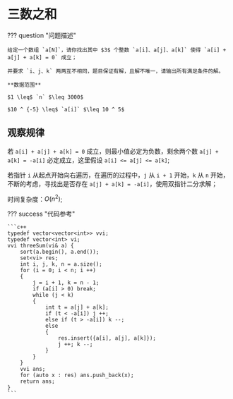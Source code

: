 # 三数之和

??? question "问题描述"

    给定一个数组 `a[N]`，请你找出其中 $3$ 个整数 `a[i]、a[j]、a[k]` 使得 `a[i] + a[j] + a[k] = 0` 成立；

    并要求 `i、j、k` 两两互不相同，题目保证有解，且解不唯一，请输出所有满足条件的解。

    **数据范围**

    $1 \leq$ `n` $\leq 3000$

    $10 ^ {-5} \leq$ `a[i]` $\leq 10 ^ 5$

## 观察规律

若 `a[i] + a[j] + a[k] = 0` 成立，则最小值必定为负数，剩余两个数 `a[j] + a[k] = -a[i]` 必定成立，这里假设 `a[i] <= a[j] <= a[k]`;

若指针 `i` 从起点开始向右遍历，在遍历的过程中，`j` 从 `i + 1` 开始，`k` 从 `n` 开始，不断的考虑，寻找出是否存在 `a[j] + a[k] = -a[i]`，使用双指针二分求解；

时间复杂度：$O(n ^ 2)$;

??? success "代码参考"

    ```c++
    typedef vector<vector<int>> vvi;
    typedef vector<int> vi;
    vvi threeSum(vi& a) {
        sort(a.begin(), a.end());
        set<vi> res;
        int i, j, k, n = a.size();
        for (i = 0; i < n; i ++)
        {
            j = i + 1, k = n - 1;
            if (a[i] > 0) break;
            while (j < k)
            {
                int t = a[j] + a[k];
                if (t < -a[i]) j ++;
                else if (t > -a[i]) k --;
                else 
                {
                    res.insert({a[i], a[j], a[k]});
                    j ++; k --;
                }
            }
        }
        vvi ans;
        for (auto x : res) ans.push_back(x);
        return ans;
    }
    ```